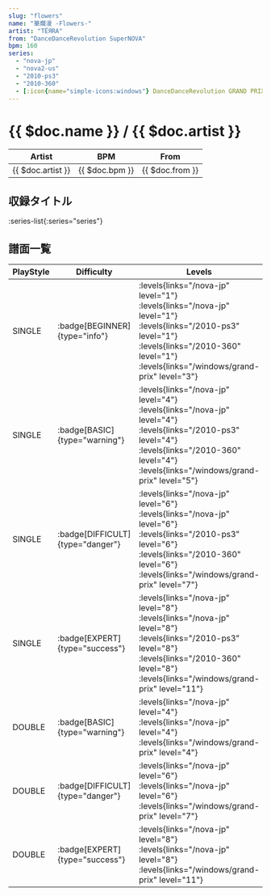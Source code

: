 ```yaml
---
slug: "flowers"
name: "華爛漫 -Flowers-"
artist: "TЁЯRA"
from: "DanceDanceRevolution SuperNOVA"
bpm: 160
series:
  - "nova-jp"
  - "nova2-us"
  - "2010-ps3"
  - "2010-360"
  - [:icon{name="simple-icons:windows"} DanceDanceRevolution GRAND PRIX (グランプリプレー)](/windows/grand-prix)
---
```


# {{ $doc.name }} / {{ $doc.artist }}

|Artist|BPM|From|
|------|---|----|
|{{ $doc.artist }}|{{ $doc.bpm }}|{{ $doc.from }}|

## 収録タイトル

:series-list{:series="series"}

## 譜面一覧

|PlayStyle|Difficulty|Levels|Notes|Movie|
|---------|----------|------|-----|-----|
|SINGLE| :badge[BEGINNER]{type="info"}| :levels{links="/nova-jp" level="1"} :levels{links="/nova-jp" level="1"} :levels{links="/2010-ps3" level="1"} :levels{links="/2010-360" level="1"}  :levels{links="/windows/grand-prix" level="3"}|123/0||
|SINGLE| :badge[BASIC]{type="warning"}| :levels{links="/nova-jp" level="4"} :levels{links="/nova-jp" level="4"} :levels{links="/2010-ps3" level="4"} :levels{links="/2010-360" level="4"}  :levels{links="/windows/grand-prix" level="5"}|211/5||
|SINGLE| :badge[DIFFICULT]{type="danger"}| :levels{links="/nova-jp" level="6"} :levels{links="/nova-jp" level="6"} :levels{links="/2010-ps3" level="6"} :levels{links="/2010-360" level="6"}  :levels{links="/windows/grand-prix" level="7"}|272/1||
|SINGLE| :badge[EXPERT]{type="success"}| :levels{links="/nova-jp" level="8"} :levels{links="/nova-jp" level="8"} :levels{links="/2010-ps3" level="8"} :levels{links="/2010-360" level="8"}  :levels{links="/windows/grand-prix" level="11"}|348/1||
|DOUBLE| :badge[BASIC]{type="warning"}| :levels{links="/nova-jp" level="4"} :levels{links="/nova-jp" level="4"}  :levels{links="/windows/grand-prix" level="4"}|184/1||
|DOUBLE| :badge[DIFFICULT]{type="danger"}| :levels{links="/nova-jp" level="6"} :levels{links="/nova-jp" level="6"}  :levels{links="/windows/grand-prix" level="7"}|266/1||
|DOUBLE| :badge[EXPERT]{type="success"}| :levels{links="/nova-jp" level="8"} :levels{links="/nova-jp" level="8"}  :levels{links="/windows/grand-prix" level="11"}|359/1||
